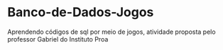 # Banco-de-Dados-Jogos
Aprendendo códigos de sql por meio de jogos, atividade proposta pelo professor Gabriel do Instituto Proa
